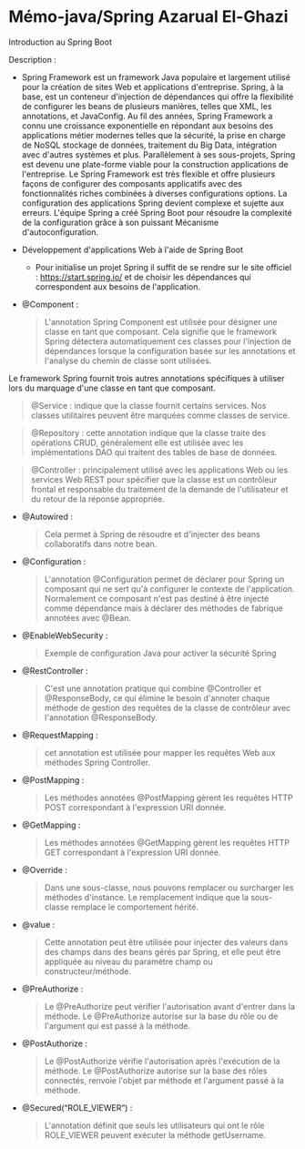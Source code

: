 # Mémo-java/Spring    Azarual El-Ghazi
Introduction au Spring Boot

Description :
- Spring Framework est un framework Java populaire et largement utilisé pour la création de sites Web
  et applications d'entreprise. Spring, à la base, est un conteneur d'injection de dépendances
  qui offre la flexibilité de configurer les beans de plusieurs manières, telles que XML, les annotations,
  et JavaConfig. Au fil des années, Spring Framework a connu une croissance exponentielle en
  répondant aux besoins des applications métier modernes telles que la sécurité, la prise en charge de NoSQL
  stockage de données, traitement du Big Data, intégration avec d'autres systèmes et
  plus. Parallèlement à ses sous-projets, Spring est devenu une plate-forme viable pour la construction
  applications de l'entreprise.
  Le Spring Framework est très flexible et offre plusieurs façons de configurer des
  composants applicatifs avec des fonctionnalités riches combinées à diverses configurations
  options. La configuration des applications Spring devient complexe et sujette aux erreurs.
  L'équipe Spring a créé Spring Boot pour résoudre la complexité de la configuration grâce à son puissant
  Mécanisme d'autoconfiguration.


- Développement d'applications Web à l'aide de Spring Boot


    - Pour initialise un projet Spring il suffit de se rendre sur le site officiel :
https://start.spring.io/ et de choisir les dépendances qui correspondent aux besoins de l'application.


- @Component : 
    >   L'annotation Spring Component est utilisée pour désigner une classe en tant que composant. Cela signifie que le framework Spring détectera automatiquement ces classes pour l'injection de dépendances lorsque la configuration basée sur les annotations et l'analyse du chemin de classe sont utilisées.

Le framework Spring fournit trois autres annotations spécifiques à utiliser lors du marquage d'une classe en tant que composant.

  > @Service : indique que la classe fournit certains services. Nos classes utilitaires peuvent être marquées comme classes de service.
  
  > @Repository : cette annotation indique que la classe traite des opérations CRUD, généralement elle est utilisée avec les implémentations DAO qui traitent des tables de base de données.
 
  > @Controller : principalement utilisé avec les applications Web ou les services Web REST pour spécifier que la classe est un contrôleur frontal et responsable du traitement de la demande de l'utilisateur et du retour de la réponse appropriée.

- @Autowired :
    > Cela permet à Spring de résoudre et d'injecter des beans collaboratifs dans notre bean.

- @Configuration :
    > L'annotation @Configuration permet de déclarer pour Spring un composant qui ne sert qu'à configurer le contexte de l'application. Normalement ce composant n'est pas destiné à être injecté comme dépendance mais à déclarer des méthodes de fabrique annotées avec @Bean.

- @EnableWebSecurity :
    > Exemple de configuration Java pour activer la sécurité Spring

- @RestController :
    > C'est une annotation pratique qui combine @Controller et @ResponseBody, ce qui élimine le besoin d'annoter chaque méthode de gestion des requêtes de la classe de contrôleur avec l'annotation @ResponseBody.

- @RequestMapping :
    > cet annotation est utilisée pour mapper les requêtes Web aux méthodes Spring Controller.

- @PostMapping :
    > Les méthodes annotées @PostMapping gèrent les requêtes HTTP POST correspondant à l'expression URI donnée.

- @GetMapping :
    > Les méthodes annotées @GetMapping gèrent les requêtes HTTP GET correspondant à l'expression URI donnée.

- @Override :
    > Dans une sous-classe, nous pouvons remplacer ou surcharger les méthodes d'instance. Le remplacement indique que la sous-classe remplace le comportement hérité.

- @value :
    > Cette annotation peut être utilisée pour injecter des valeurs dans des champs dans des beans gérés par Spring, et elle peut être appliquée au niveau du paramètre champ ou constructeur/méthode.

- @PreAuthorize :
    > Le @PreAuthorize peut vérifier l'autorisation avant d'entrer dans la méthode. Le @PreAuthorize autorise sur la base du rôle ou de l'argument qui est passé à la méthode.

- @PostAuthorize :
    > Le @PostAuthorize vérifie l'autorisation après l'exécution de la méthode. Le @PostAuthorize autorise sur la base des rôles connectés, renvoie l'objet par méthode et l'argument passé à la méthode.

- @Secured(“ROLE_VIEWER”) : 
    > L'annotation définit que seuls les utilisateurs qui ont le rôle ROLE_VIEWER peuvent exécuter la méthode getUsername.
